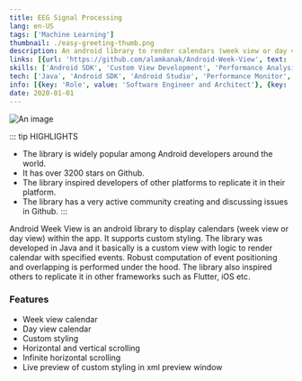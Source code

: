 ```yaml
---
title: EEG Signal Processing
lang: en-US
tags: ['Machine Learning']
thumbnail: ./easy-greeting-thumb.png
description: An android library to render calendars (week view or day view).
links: [{url: 'https://github.com/alamkanak/Android-Week-View', text: 'View on Github', icon: ['fab', 'github']}]
skills: ['Android SDK', 'Custom View Development', 'Performance Analysis', 'UX Design', 'Calculus', 'Geometry']
tech: ['Java', 'Android SDK', 'Android Studio', 'Performance Monitor', 'Maven']
info: [{key: 'Role', value: 'Software Engineer and Architect'}, {key: 'Employment', value: 'Self employed'}]
date: 2020-01-01
---
```

![An image](/android-week-view.png)

::: tip HIGHLIGHTS
- The library is widely popular among Android developers around the world.
- It has over 3200 stars on Github.
- The library inspired developers of other platforms to replicate it in their platform.
- The library has a very active community creating and discussing issues in Github.
:::


Android Week View is an android library to display calendars (week view or day view) within the app. It supports custom styling. The library was developed in Java and it basically is a custom view with logic to render calendar with specified events. Robust computation of event positioning and overlapping is performed under the hood. The library also inspired others to replicate it in other frameworks such as Flutter, iOS etc.
### Features
- Week view calendar
- Day view calendar
- Custom styling
- Horizontal and vertical scrolling
- Infinite horizontal scrolling
- Live preview of custom styling in xml preview window